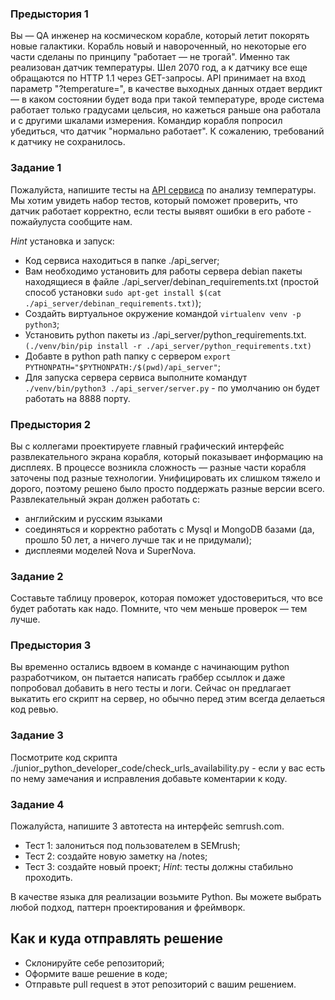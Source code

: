 ### Предыстория 1

Вы — QA инженер на космическом корабле, который летит покорять новые галактики. 
Корабль новый и навороченный, но некоторые его части сделаны по принципу "работает — не трогай".
Именно так реализован датчик температуры. Шел 2070 год, а к датчику все еще обращаются по HTTP 1.1 через GET-запросы.
API принимает на вход параметр "?temperature=", в качестве выходных данных отдает вердикт — в каком состоянии будет вода при такой температуре, 
вроде система работает только градусами цельсия, но кажеться раньше она работала и с другими шкалами измерения.
Командир корабля попросил убедиться, что датчик "нормально работает". К сожалению, требований к датчику не сохранилось.

### Задание 1
Пожалуйста, напишите тесты на [API сервиса](http://localhost:8888/temperature_check) по анализу температуры. 
Мы хотим увидеть набор тестов, который поможет проверить, что датчик работает корректно,
если тесты выявят ошибки в его работе - пожайулуста сообщите нам.

*Hint* установка и запуск:
 * Код сервиса находиться в папке ./api_server;
 * Вам необходимо установить для работы сервера debian пакеты находящиеся
  в файле ./api_server/debinan_requirements.txt 
  (простой способ установки ```sudo apt-get install $(cat ./api_server/debinan_requirements.txt)```);
 * Создайть виртуальное окружение командой  ```virtualenv venv -p python3```;
 * Установить python пакеты из ./api_server/python_requirements.txt. ```(./venv/bin/pip install -r ./api_server/python_requirements.txt)```
 * Добавте в python path папку с сервером ```export PYTHONPATH="$PYTHONPATH:/$(pwd)/api_server"```;
 * Для запуска сервера сервиса выполните командут ```./venv/bin/python3 ./api_server/server.py``` - по 
 умолчанию он будет работать на 8888 порту.


### Предыстория 2
Вы с коллегами проектируете главный графический интерфейс развлекательного экрана корабля, который показывает информацию на дисплеях. В процессе возникла сложность — разные части корабля заточены под разные технологии. Унифицировать их слишком тяжело и дорого, поэтому решено было просто поддержать разные версии всего.
Развлекательный экран должен работать с:
* английским и русским языками
* соединяться и корректно работать с Mysql и MongoDB базами (да, прошло 50 лет, а ничего лучше так и не придумали);
* дисплеями моделей Nova и SuperNova.

### Задание 2
Составьте таблицу проверок, которая поможет удостовериться, что все будет работать как надо. Помните, что чем меньше проверок — тем лучше. 

### Предыстория 3
Вы временно остались вдвоем в команде с начинающим python разработчиком, 
он пытается написать граббер ссыллок и даже попробовал добавить в него тесты и логи.
Сейчас он предлагает выкатить его скрипт на сервер, но обычно перед этим всегда делаеться код ревью.

### Задание 3
Посмотрите код скрипта ./junior_python_developer_code/check_urls_availability.py - если 
у вас есть по нему замечания и исправления добавьте коментарии к коду.


### Задание 4
Пожалуйста, напишите 3 автотеста на интерфейс semrush.com.
* Тест 1: залониться под пользователем в SEMrush;
* Тест 2: создайте новую заметку на /notes;
* Тест 3: создайте новый проект;
*Hint*: тесты должны стабильно проходить.

В качестве языка для реализации возьмите Python. Вы можете выбрать любой подход, паттерн проектирования и фреймворк.

## Как и куда отправлять решение
 * Склонируйте себе репозиторий;
 * Оформите ваше решение в коде;
 * Отправьте pull request в этот репозиторий с вашим решением.
